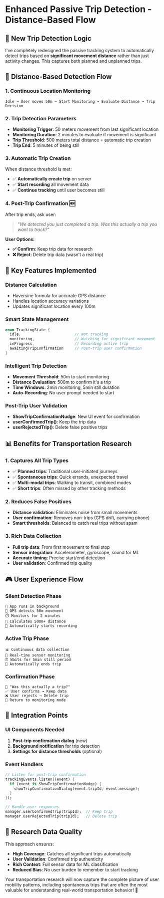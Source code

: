 # Enhanced Passive Trip Detection - Distance-Based Flow

## 🎯 **New Trip Detection Logic**

I've completely redesigned the passive tracking system to automatically detect trips based on **significant movement distance** rather than just activity changes. This captures both planned and unplanned trips.

## 📍 **Distance-Based Detection Flow**

### **1. Continuous Location Monitoring**
```
Idle → User moves 50m → Start Monitoring → Evaluate Distance → Trip Decision
```

### **2. Trip Detection Parameters**
- **Monitoring Trigger**: 50 meters movement from last significant location
- **Monitoring Duration**: 2 minutes to evaluate if movement is significant
- **Trip Threshold**: 500 meters total distance = automatic trip creation
- **Trip End**: 5 minutes of being still

### **3. Automatic Trip Creation**
When distance threshold is met:
- ✅ **Automatically create trip** on server
- ✅ **Start recording** all movement data
- ✅ **Continue tracking** until user becomes still

### **4. Post-Trip Confirmation** 🆕
After trip ends, ask user:
> *"We detected you just completed a trip. Was this actually a trip you want to track?"*

**User Options:**
- **✅ Confirm**: Keep trip data for research
- **❌ Reject**: Delete trip data (wasn't a real trip)

## 🔧 **Key Features Implemented**

### **Distance Calculation**
- Haversine formula for accurate GPS distance
- Handles location accuracy variations
- Updates significant location every 100m

### **Smart State Management**
```dart
enum TrackingState { 
  idle,                        // Not tracking
  monitoring,                  // Watching for significant movement  
  inProgress,                  // Recording active trip
  awaitingTripConfirmation     // Post-trip user confirmation
}
```

### **Intelligent Trip Detection**
- **Movement Threshold**: 50m to start monitoring
- **Distance Evaluation**: 500m to confirm it's a trip
- **Time Windows**: 2min monitoring, 5min still duration
- **Auto-Recording**: No user prompt needed to start

### **Post-Trip User Validation**
- **ShowTripConfirmationNudge**: New UI event for confirmation
- **userConfirmedTrip()**: Keep the trip data
- **userRejectedTrip()**: Delete false positive trips

## 📊 **Benefits for Transportation Research**

### **1. Captures All Trip Types**
- ✅ **Planned trips**: Traditional user-initiated journeys
- ✅ **Spontaneous trips**: Quick errands, unexpected travel
- ✅ **Multi-modal trips**: Walking to transit, combined modes
- ✅ **Short trips**: Often missed by other tracking methods

### **2. Reduces False Positives**
- **Distance validation**: Eliminates noise from small movements
- **User confirmation**: Removes non-trips (GPS drift, carrying phone)
- **Smart thresholds**: Balanced to catch real trips without spam

### **3. Rich Data Collection**
- **Full trip data**: From first movement to final stop
- **Sensor integration**: Accelerometer, gyroscope, sound for ML
- **Accurate timing**: Precise start/end detection
- **User validation**: Confirmed trip quality

## 🎮 **User Experience Flow**

### **Silent Detection Phase**
```
📱 App runs in background
📍 GPS detects 50m movement  
⏱️ Monitors for 2 minutes
📏 Calculates 500m+ distance
🚗 Automatically starts recording
```

### **Active Trip Phase**
```
📊 Continuous data collection
🔄 Real-time sensor monitoring  
⏰ Waits for 5min still period
🛑 Automatically ends trip
```

### **Confirmation Phase**
```
💬 "Was this actually a trip?"
✅ User confirms → Keep data
❌ User rejects → Delete trip
🔄 Return to monitoring mode
```

## 🔄 **Integration Points**

### **UI Components Needed**
1. **Post-trip confirmation dialog** (new)
2. **Background notification** for trip detection
3. **Settings for distance thresholds** (optional)

### **Event Handlers**
```dart
// Listen for post-trip confirmation
trackingEvents.listen((event) {
  if (event is ShowTripConfirmationNudge) {
    showTripConfirmationDialog(event.tripId, event.message);
  }
});

// Handle user responses
manager.userConfirmedTrip(tripId);  // Keep trip
manager.userRejectedTrip(tripId);   // Delete trip
```

## 🎯 **Research Data Quality**

This approach ensures:
- **High Coverage**: Catches all significant trips automatically
- **User Validation**: Confirmed trip authenticity  
- **Rich Context**: Full sensor data for ML classification
- **Reduced Bias**: No user burden to remember to start tracking

Your transportation research will now capture the complete picture of user mobility patterns, including spontaneous trips that are often the most valuable for understanding real-world transportation behavior! 🚀